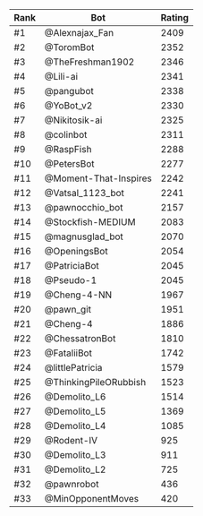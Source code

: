 Rank|Bot|Rating
---|---|---
#1|@Alexnajax_Fan|2409
#2|@ToromBot|2352
#3|@TheFreshman1902|2346
#4|@Lili-ai|2341
#5|@pangubot|2338
#6|@YoBot_v2|2330
#7|@Nikitosik-ai|2325
#8|@colinbot|2311
#9|@RaspFish|2288
#10|@PetersBot|2277
#11|@Moment-That-Inspires|2242
#12|@Vatsal_1123_bot|2241
#13|@pawnocchio_bot|2157
#14|@Stockfish-MEDIUM|2083
#15|@magnusglad_bot|2070
#16|@OpeningsBot|2054
#17|@PatriciaBot|2045
#18|@Pseudo-1|2045
#19|@Cheng-4-NN|1967
#20|@pawn_git|1951
#21|@Cheng-4|1886
#22|@ChessatronBot|1810
#23|@FataliiBot|1742
#24|@littlePatricia|1579
#25|@ThinkingPileORubbish|1523
#26|@Demolito_L6|1514
#27|@Demolito_L5|1369
#28|@Demolito_L4|1085
#29|@Rodent-IV|925
#30|@Demolito_L3|911
#31|@Demolito_L2|725
#32|@pawnrobot|436
#33|@MinOpponentMoves|420
